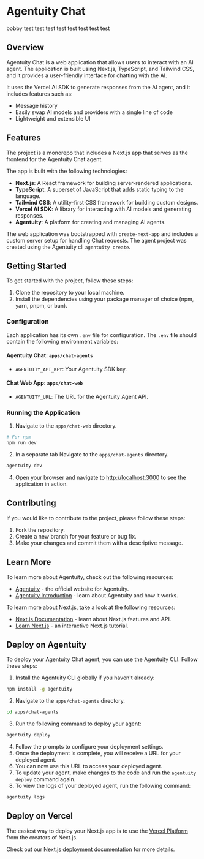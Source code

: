 # Agentuity Chat



 
bobby test test test test test test   test  test

## Overview



Agentuity Chat is a web application that allows users to interact with an AI agent. The application is built using Next.js, TypeScript, and Tailwind CSS, and it provides a user-friendly interface for chatting with the AI.

It uses the Vercel AI SDK to generate responses from the AI agent, and it includes features such as:













- Message history
- Easily swap AI models and providers with a single line of code
- Lightweight and extensible UI

## Features

The project is a monorepo that includes a Next.js app that serves as the frontend for the Agentuity Chat agent.

The app is built with the following technologies:

- **Next.js**: A React framework for building server-rendered applications.
- **TypeScript**: A superset of JavaScript that adds static typing to the language.
- **Tailwind CSS**: A utility-first CSS framework for building custom designs.
- **Vercel AI SDK**: A library for interacting with AI models and generating responses.
- **Agentuity**: A platform for creating and managing AI agents.

The web application was bootstrapped with `create-next-app` and includes a custom server setup for handling Chat requests. The agent project was created using the Agentuity cli `agentuity create`.

## Getting Started

To get started with the project, follow these steps:

1. Clone the repository to your local machine.
2. Install the dependencies using your package manager of choice (npm, yarn, pnpm, or bun).

### Configuration

Each application has its own `.env` file for configuration. The `.env` file should contain the following environment variables:

#### Agentuity Chat: `apps/chat-agents`

- `AGENTUITY_API_KEY`: Your Agentuity SDK key.

#### Chat Web App: `apps/chat-web`

- `AGENTUITY_URL`: The URL for the Agentuity Agent API.

### Running the Application

1. Navigate to the `apps/chat-web` directory.

```bash
# For npm
npm run dev
```

2. In a separate tab Navigate to the `apps/chat-agents` directory.

```bash
agentuity dev
```

4. Open your browser and navigate to [http://localhost:3000](http://localhost:3000) to see the application in action.

## Contributing

If you would like to contribute to the project, please follow these steps:

1. Fork the repository.
2. Create a new branch for your feature or bug fix.
3. Make your changes and commit them with a descriptive message.

## Learn More

To learn more about Agentuity, check out the following resources:

- [Agentuity](https://agentuity.com) - the official website for Agentuity.
- [Agentuity Introduction](https://docs.agentuity.com/introduction) - learn about Agentuity and how it works.

To learn more about Next.js, take a look at the following resources:

- [Next.js Documentation](https://nextjs.org/docs) - learn about Next.js features and API.
- [Learn Next.js](https://nextjs.org/learn) - an interactive Next.js tutorial.

## Deploy on Agentuity

To deploy your Agentuity Chat agent, you can use the Agentuity CLI. Follow these steps:

1. Install the Agentuity CLI globally if you haven't already:

```bash
npm install -g agentuity
```

2. Navigate to the `apps/chat-agents` directory.

```bash
cd apps/chat-agents
```

3. Run the following command to deploy your agent:

```bash
agentuity deploy
```

4. Follow the prompts to configure your deployment settings.
5. Once the deployment is complete, you will receive a URL for your deployed agent.
6. You can now use this URL to access your deployed agent.
7. To update your agent, make changes to the code and run the `agentuity deploy` command again.
8. To view the logs of your deployed agent, run the following command:

```bash
agentuity logs
```

## Deploy on Vercel

The easiest way to deploy your Next.js app is to use the [Vercel Platform](https://vercel.com/new?utm_medium=default-template&filter=next.js&utm_source=create-next-app&utm_campaign=create-next-app-readme) from the creators of Next.js.

Check out our [Next.js deployment documentation](https://nextjs.org/docs/app/building-your-application/deploying) for more details.
